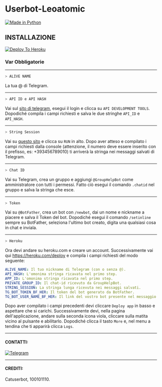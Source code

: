 # Userbot-Leoatomic


[![Made in Python](https://img.shields.io/badge/Made%20in-python-red.svg)](https://www.python.org/)

## INSTALLAZIONE

[![Deploy To Heroku](https://www.herokucdn.com/deploy/button.svg)](https://dashboard.heroku.com/new?button-url=https%3A%2F%2Fgithub.com%2Fleoatomic%2Fubotpack&template=https%3A%2F%2Fgithub.com%2Fleoatomic%2Fubotpack)

### Var Obbligatorie

***
```bash
> ALIVE NAME
```
La tua @ di Telegram.

***
```bash
> API ID e API HASH
```
Vai sul [sito di telegram](my.telegram.org/), esegui il login e clicca su `API DEVELOPMENT TOOLS`. Dopodiché compila i campi richiesti e salva le due stringhe `API_ID` e `API_HASH`.

***

```bash
> String Session
```
Vai su [questo sito](repl.it/@Ilas69/generatestringsession) e clicca su `RUN` in alto. Dopo aver atteso e compilato i campi richiesti dalla console (attenzione, il numero deve essere inserito con il prefisso, es: +393456789010) ti arriverà la stringa nei messaggi salvati di Telegram.

***

```bash
> Chat ID
```
Vai su Telegram, crea un gruppo e aggiungi `@GroupHelpBot` come amministratore con tutti i permessi. Fatto ciò esegui il comando `.chatid` nel gruppo e salva la stringa che esce.

***

```bash
> Token
```
Vai su `@BotFather`, crea un bot con `/newbot`, dai un nome e nickname a piacere e salva il Token del bot. Dopodiché esegui il comando `/setinline` sempre su BotFather, seleziona l'ultimo bot creato, digita una qualsiasi cosa in chat e inviala.

***

```bash
> Heroku
```
Ora devi andare su heroku.com e creare un account. Successivamente vai qui https://heroku.com/deploy e compila i campi richiesti del modo seguente:
```yaml
ALIVE_NAME: Il tuo nickname di Telegram (con o senza @).
API_HASH: L'omonima stringa ricavata nel primo step.
APP_ID: L'omonima stringa ricavata nel primo step.
PRIVATE_GROUP_ID: Il chat-id ricevuto da GroupHelpBot.
STRING_SESSION: La stringa lunga ricevuta nei messaggi salvati.
TG_BOT_TOKEN_BF_HER: Il token del bot generato da BotFather.
TG_BOT_USER_NAME_BF_HER: Il link del vostro bot presente nel messaggio di BotFather (es: t.me/NomeDelBot).
```
Dopo aver compilato i campi precedenti devi cliccare `Deploy app` in basso e aspettare che si carichi. Successivamente devi, nella pagina dell'applicazione, andare sulla seconda icona viola, cliccare sulla matita vicino al pulsante e abilitarlo. Dopodiché clicca il tasto `More` e, nel menu a tendina che ti apparirà clicca `Logs`.

***

#### CONTATTI:

[![Telegram](https://img.shields.io/badge/TG-%20@Leoatomic-black.svg)](https://t.me/Leoatomic)

***

#### CREDITI:

Catuserbot, 100101110.

